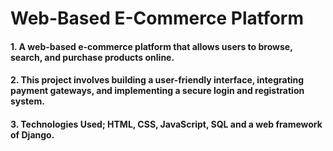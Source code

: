 # Web-Based E-Commerce Platform

#### 1. A web-based e-commerce platform that allows users to browse, search, and purchase products online. 
#### 2. This project involves building a user-friendly interface, integrating payment gateways, and implementing a secure login and registration system.
#### 3. Technologies Used; HTML, CSS, JavaScript, SQL and a web framework of Django.

